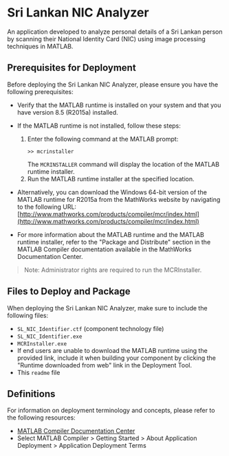 # Sri Lankan NIC Analyzer

An application developed to analyze personal details of a Sri Lankan person by scanning their National Identity Card (NIC) using image processing techniques in MATLAB.

## Prerequisites for Deployment

Before deploying the Sri Lankan NIC Analyzer, please ensure you have the following prerequisites:

- Verify that the MATLAB runtime is installed on your system and that you have version 8.5 (R2015a) installed.

- If the MATLAB runtime is not installed, follow these steps:
  1. Enter the following command at the MATLAB prompt:
     ```
     >> mcrinstaller
     ```
     The `MCRINSTALLER` command will display the location of the MATLAB runtime installer.
  2. Run the MATLAB runtime installer at the specified location.

- Alternatively, you can download the Windows 64-bit version of the MATLAB runtime for R2015a from the MathWorks website by navigating to the following URL:
  [http://www.mathworks.com/products/compiler/mcr/index.html](http://www.mathworks.com/products/compiler/mcr/index.html)

- For more information about the MATLAB runtime and the MATLAB runtime installer, refer to the "Package and Distribute" section in the MATLAB Compiler documentation available in the MathWorks Documentation Center.

> Note: Administrator rights are required to run the MCRInstaller.

## Files to Deploy and Package

When deploying the Sri Lankan NIC Analyzer, make sure to include the following files:

- `SL_NIC_Identifier.ctf` (component technology file)
- `SL_NIC_Identifier.exe`
- `MCRInstaller.exe`
- If end users are unable to download the MATLAB runtime using the provided link, include it when building your component by clicking the "Runtime downloaded from web" link in the Deployment Tool.
- This `readme` file

## Definitions

For information on deployment terminology and concepts, please refer to the following resources:

- [MATLAB Compiler Documentation Center](http://www.mathworks.com/help)
- Select MATLAB Compiler > Getting Started > About Application Deployment > Application Deployment Terms
